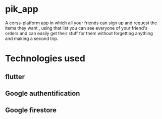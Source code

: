 # pik_app

A corss-platform app in which all your friends can sign up and request the items they want , using that list you can see everyone of your friend's orders and can easily get their stuff for them without forgetting anything and making a second trip.

# Technologies used

## flutter
## Google authentification
## Google firestore
